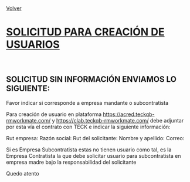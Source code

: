 <link rel="stylesheet" type="text/css" href="../styles.css">
<br>

[Volver](teck.md)
<br>

# <u>SOLICITUD PARA CREACIÓN DE USUARIOS</u>
<br>

## SOLICITUD SIN INFORMACIÓN ENVIAMOS LO SIGUIENTE:

Favor indicar si corresponde a empresa mandante o subcontratista

Para creación de usuario en plataforma https://acred.teckqb-rmworkmate.com/  y https://clab.teckqb-rmworkmate.com/  debe adjuntar por esta vía el contrato con TECK e indicar la siguiente información:

Rut empresa:
Razón social:
Rut del solicitante:
Nombre y apellido:
Correo:

Si es Empresa Subcontratista estas no tienen usuario como tal, es la Empresa Contratista la que debe solicitar usuario para subcontratista en empresa madre bajo la responsabilidad del solicitante

Quedo atento